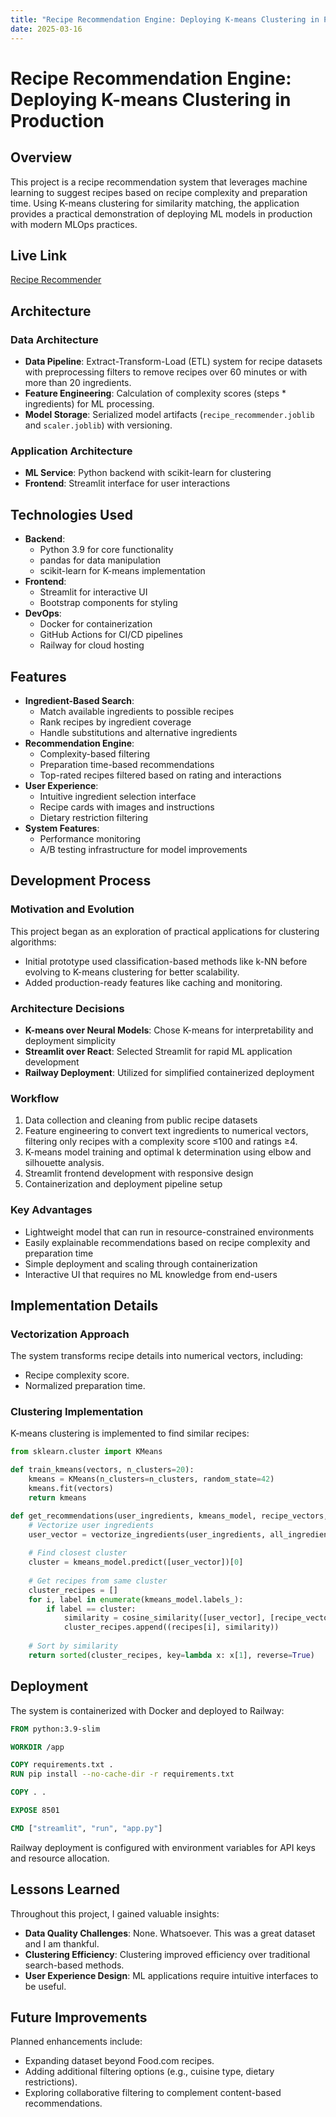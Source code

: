 ```yaml
---
title: "Recipe Recommendation Engine: Deploying K-means Clustering in Production"
date: 2025-03-16
---
```


# Recipe Recommendation Engine: Deploying K-means Clustering in Production

## Overview
This project is a recipe recommendation system that leverages machine learning to suggest recipes based on recipe complexity and preparation time. Using K-means clustering for similarity matching, the application provides a practical demonstration of deploying ML models in production with modern MLOps practices.

## Live Link
[Recipe Recommender](https://recipe-recommender.jasenc.dev/)

## Architecture

### Data Architecture
- **Data Pipeline**: Extract-Transform-Load (ETL) system for recipe datasets with preprocessing filters to remove recipes over 60 minutes or with more than 20 ingredients.
- **Feature Engineering**: Calculation of complexity scores (steps * ingredients) for ML processing.
- **Model Storage**: Serialized model artifacts (`recipe_recommender.joblib` and `scaler.joblib`) with versioning.

### Application Architecture
- **ML Service**: Python backend with scikit-learn for clustering
- **Frontend**: Streamlit interface for user interactions

## Technologies Used
- **Backend**: 
  - Python 3.9 for core functionality
  - pandas for data manipulation
  - scikit-learn for K-means implementation
- **Frontend**: 
  - Streamlit for interactive UI
  - Bootstrap components for styling
- **DevOps**: 
  - Docker for containerization
  - GitHub Actions for CI/CD pipelines
  - Railway for cloud hosting

## Features
- **Ingredient-Based Search**: 
  - Match available ingredients to possible recipes
  - Rank recipes by ingredient coverage
  - Handle substitutions and alternative ingredients
- **Recommendation Engine**: 
  - Complexity-based filtering
  - Preparation time-based recommendations
  - Top-rated recipes filtered based on rating and interactions
- **User Experience**: 
  - Intuitive ingredient selection interface
  - Recipe cards with images and instructions
  - Dietary restriction filtering
- **System Features**: 
  - Performance monitoring
  - A/B testing infrastructure for model improvements

## Development Process

### Motivation and Evolution
This project began as an exploration of practical applications for clustering algorithms:
- Initial prototype used classification-based methods like k-NN before evolving to K-means clustering for better scalability.
- Added production-ready features like caching and monitoring.

### Architecture Decisions
- **K-means over Neural Models**: Chose K-means for interpretability and deployment simplicity
- **Streamlit over React**: Selected Streamlit for rapid ML application development
- **Railway Deployment**: Utilized for simplified containerized deployment

### Workflow
1. Data collection and cleaning from public recipe datasets
2. Feature engineering to convert text ingredients to numerical vectors, filtering only recipes with a complexity score ≤100 and ratings ≥4.
3. K-means model training and optimal k determination using elbow and silhouette analysis.
4. Streamlit frontend development with responsive design
5. Containerization and deployment pipeline setup

### Key Advantages
- Lightweight model that can run in resource-constrained environments
- Easily explainable recommendations based on recipe complexity and preparation time
- Simple deployment and scaling through containerization
- Interactive UI that requires no ML knowledge from end-users

## Implementation Details

### Vectorization Approach
The system transforms recipe details into numerical vectors, including:

- Recipe complexity score.
- Normalized preparation time.

### Clustering Implementation
K-means clustering is implemented to find similar recipes:

```python
from sklearn.cluster import KMeans

def train_kmeans(vectors, n_clusters=20):
    kmeans = KMeans(n_clusters=n_clusters, random_state=42)
    kmeans.fit(vectors)
    return kmeans

def get_recommendations(user_ingredients, kmeans_model, recipe_vectors, recipes):
    # Vectorize user ingredients
    user_vector = vectorize_ingredients(user_ingredients, all_ingredients)
    
    # Find closest cluster
    cluster = kmeans_model.predict([user_vector])[0]
    
    # Get recipes from same cluster
    cluster_recipes = []
    for i, label in enumerate(kmeans_model.labels_):
        if label == cluster:
            similarity = cosine_similarity([user_vector], [recipe_vectors[i]])[0][0]
            cluster_recipes.append((recipes[i], similarity))
    
    # Sort by similarity
    return sorted(cluster_recipes, key=lambda x: x[1], reverse=True)
```

## Deployment

The system is containerized with Docker and deployed to Railway:

```dockerfile
FROM python:3.9-slim

WORKDIR /app

COPY requirements.txt .
RUN pip install --no-cache-dir -r requirements.txt

COPY . .

EXPOSE 8501

CMD ["streamlit", "run", "app.py"]
```

Railway deployment is configured with environment variables for API keys and resource allocation.

## Lessons Learned

Throughout this project, I gained valuable insights:
- **Data Quality Challenges**: None. Whatsoever. This was a great dataset and I am thankful. 
- **Clustering Efficiency**: Clustering improved efficiency over traditional search-based methods.
- **User Experience Design**: ML applications require intuitive interfaces to be useful.

## Future Improvements

Planned enhancements include:
- Expanding dataset beyond Food.com recipes.
- Adding additional filtering options (e.g., cuisine type, dietary restrictions).
- Exploring collaborative filtering to complement content-based recommendations.
